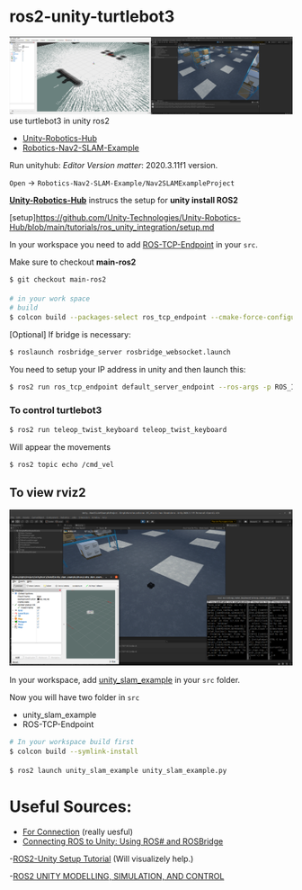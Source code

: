# ros2-unity-turtlebot3
<img src="image/a2.png">
use turtlebot3 in unity ros2

- [Unity-Robotics-Hub](https://github.com/Unity-Technologies/Unity-Robotics-Hub/tree/main)
- [Robotics-Nav2-SLAM-Example](https://github.com/Unity-Technologies/Robotics-Nav2-SLAM-Example)

Run unityhub: 
*Editor Version matter*: 2020.3.11f1 version.

`Open` -> `Robotics-Nav2-SLAM-Example/Nav2SLAMExampleProject`

**[Unity-Robotics-Hub](https://github.com/Unity-Technologies/Unity-Robotics-Hub/tree/main)** instrucs the setup for **unity install ROS2**

[setup]https://github.com/Unity-Technologies/Unity-Robotics-Hub/blob/main/tutorials/ros_unity_integration/setup.md

In your workspace you need to add [ROS-TCP-Endpoint](https://github.com/Unity-Technologies/ROS-TCP-Endpoint) in your `src`.

Make sure to checkout **main-ros2**
```bash
$ git checkout main-ros2

# in your work space
# build
$ colcon build --packages-select ros_tcp_endpoint --cmake-force-configure --cmake-clean-cache
```

[Optional] If bridge is necessary:
```bash
$ roslaunch rosbridge_server rosbridge_websocket.launch 
```

You need to setup your IP address in unity and then launch this:
```bash
$ ros2 run ros_tcp_endpoint default_server_endpoint --ros-args -p ROS_IP:=127.0.0.1 -p ROS_TCP_PORT:=10000
```

### To control turtlebot3
```bash
$ ros2 run teleop_twist_keyboard teleop_twist_keyboard
```


Will appear the movements
```bash
$ ros2 topic echo /cmd_vel
```


## To view rviz2
<img src="image/a1.png">

In your workspace, add [unity_slam_example](https://github.com/Unity-Technologies/Robotics-Nav2-SLAM-Example/tree/main/ros2_docker/colcon_ws/src/unity_slam_example) in your `src` folder.

Now you will have two folder in `src`
- unity_slam_example
- ROS-TCP-Endpoint

```bash
# In your workspace build first
$ colcon build --symlink-install

$ ros2 launch unity_slam_example unity_slam_example.py
```


# Useful Sources:
- [For Connection](https://www.youtube.com/watch?v=pdMxLxolQuo&ab_channel=hrithikverma) (really uesful)
- [Connecting ROS to Unity: Using ROS# and ROSBridge](https://www.youtube.com/watch?v=OZiAJuWh6w8&ab_channel=TheRealFran)

-[ROS2-Unity Setup Tutorial](https://www.youtube.com/watch?v=1F9AemL27Ek&ab_channel=SORASITTATITAISAKUL) (Will visualizely help.)

-[ROS2 UNITY MODELLING, SIMULATION, AND CONTROL](https://www.youtube.com/watch?v=5BiC0bxL_jg&ab_channel=TampereUniversityRobotics)
